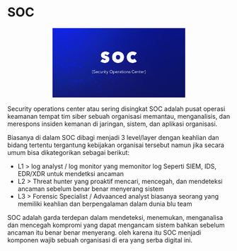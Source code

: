 # SOC

<p align="center">
  <img src="../assets/soc.jpg" width="300">
</p>

Security operations center atau sering disingkat SOC adalah pusat operasi keamanan tempat tim siber sebuah organisasi memantau, menganalisis, dan merespons insiden kemanan di jaringan, sistem, dan aplikasi organisasi.

Biasanya di dalam SOC dibagi menjadi 3 level/layer dengan keahlian dan bidang tertentu tergantung kebijakan organisai tersebut namun jika secara umum bisa dikategorikan sebagai berikut:

- L1 > log analyst / log monitor yang memonitor log Seperti SIEM, IDS, EDR/XDR untuk mendetksi ancaman   
- L2 > Threat hunter yang proaktif mencari, mencegah, dan mendeteksi ancaman sebelum benar benar menyerang sistem
- L3 > Forensic Specialist / Advaanced analyst biasanya seorang yang memiliki keahlian dan berpengalaman dalam dunia blu team  

SOC adalah garda terdepan dalam mendeteksi, menemukan, menganalisa dan mencegah kompromi yang dapat mengancam sistem bahkan sebelum ancaman itu benar benar menyerang. oleh karena itu SOC menjadi komponen wajib sebuah organisasi di era yang serba digital ini.
